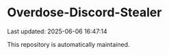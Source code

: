 # Overdose-Discord-Stealer

Last updated: 2025-06-06 16:47:14

This repository is automatically maintained.
